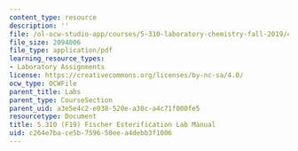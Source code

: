 ```yaml
---
content_type: resource
description: ''
file: /ol-ocw-studio-app/courses/5-310-laboratory-chemistry-fall-2019/c264e7bace5b759650eea4debb3f1006_MIT5_310F19_Lab4.pdf
file_size: 2094006
file_type: application/pdf
learning_resource_types:
- Laboratory Assignments
license: https://creativecommons.org/licenses/by-nc-sa/4.0/
ocw_type: OCWFile
parent_title: Labs
parent_type: CourseSection
parent_uid: a3e5e4c2-e038-520e-a30c-a4c71f000fe5
resourcetype: Document
title: 5.310 (F19) Fischer Esterification Lab Manual
uid: c264e7ba-ce5b-7596-50ee-a4debb3f1006
---
```

